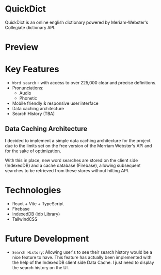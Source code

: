# QuickDict 

QuickDict is an online english dictionary powered by Meriam-Webster's Collegiate dictionary API.

# Preview


# Key Features 
* `Word search` - with access to over 225,000 clear and precise definitions. 
* Pronunciations:
  * Audio
  * Phonetic
* Mobile friendly & responsive user interface
* Data caching architecture
* Search History (TBA)

## Data Caching Architecture
I decided to implement a simple data caching architecture for the project due to the limits set on the free  version of the Merriam Webster's API and for the sake of optimization.


With this in place,  new word searches are stored on the client side (IndexedDB) and a cache database (Firebase), allowing subsequent searches to be retrieved from these stores without hitting API. 


# Technologies
* React + Vite + TypeScript
* Firebase
* IndexedDB (idb Library)
* TailwindCSS


# Future Development
* `Search History`: Allowing user's to see their search history would be a nice feature to have.  This feature has actually been  implemented with the help of the IndexedDB client side Data Cache. I just need to display the search history on the UI. 

